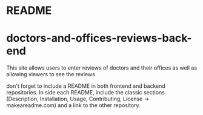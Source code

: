 
# README
# doctors-and-offices-reviews-back-end
This site allows users to enter reviews of doctors and their offices as well as allowing viewers to see the reviews

don't forget to include a README in both frontend and backend repositories. In side each README, include the classic sections (Description, Installation, Usage, Contributing, License -> makeareadme.com) and a link to the other repository. 
 
